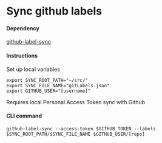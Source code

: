# Sync github labels

#### Dependency

[github-label-sync](https://www.npmjs.com/package/github-label-sync)

#### Instructions

Set up local variables

```
export SYNC_ROOT_PATH="~/src/"
export SYNC_FILE_NAME="gitLabels.json"
export GITHUB_USER="[username]"
```

Requires local Personal Access Token sync with Github

#### CLI command

```
github-label-sync --access-token $GITHUB_TOKEN --labels $SYNC_ROOT_PATH/$SYNC_FILE_NAME $GITHUB_USER/[repo]
```
